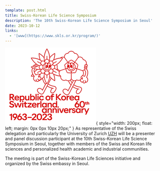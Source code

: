 ```yaml
---
template: post.html
title: Swiss-Korean Life Science Symposium
description: 'The 10th Swiss-Korean Life Science Symposium in Seoul'
date: 2023-10-12
links:
  - '[www](https://www.skls.or.kr/program/)'
---
```


![Swiss-Korean logo image](/img/2023-seoul-swiss-korean-logo.png){ style="width: 200px; float: left; margin: 0px 0px 10px 20px;" }
As representative of the Swiss delegation and particularly the University of Zurich
[UZH](https://uzh.ch) will be a presenter and panel discussion participant at the
10th Swiss-Korean Life Science Symposium in Seoul, together with members of the Swiss
and Korean life sciences and personalized health academic and industrial communities.

<!--more-->

The meeting is part of the Swiss-Korean Life Sciences initiative and organized by
the Swiss embassy in Seoul.
